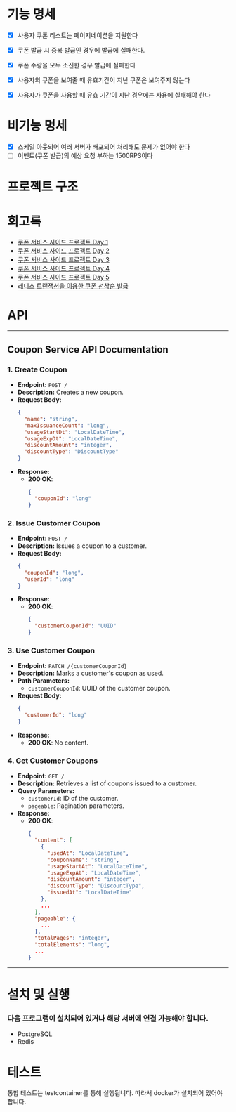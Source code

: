 # 기능 명세
- [x] 사용자 쿠폰 리스트는 페이지네이션을 지원한다
- [x] 쿠폰 발급 시 중복 발급인 경우에 발급에 실패한다.
- [x] 쿠폰 수량을 모두 소진한 경우 발급에 실패한다
- [x] 사용자의 쿠폰을 보여줄 때 유효기간이 지난 쿠폰은 보여주지 않는다
- [x] 사용자가 쿠폰을 사용할 때 유효 기간이 지난 경우에는 사용에 실패해야 한다


# 비기능 명세
- [x] 스케일 아웃되어 여러 서버가 배포되어 처리해도 문제가 없어야 한다
- [ ] 이벤트(쿠폰 발급)의 예상 요청 부하는 1500RPS이다

# 프로젝트 구조

# 회고록
- [쿠폰 서비스 사이드 프로젝트 Day 1](https://purplebook.tistory.com/5)
- [쿠폰 서비스 사이드 프로젝트 Day 2](https://purplebook.tistory.com/6)
- [쿠폰 서비스 사이드 프로젝트 Day 3](https://purplebook.tistory.com/7)
- [쿠폰 서비스 사이드 프로젝트 Day 4](https://purplebook.tistory.com/8)
- [쿠폰 서비스 사이드 프로젝트 Day 5](https://purplebook.tistory.com/9)
- [레디스 트랜잭션을 이용한 쿠폰 선착순 발급](https://purplebook.tistory.com/9)


# API

---
## **Coupon Service API Documentation**

### **1. Create Coupon**

- **Endpoint:** `POST /`
- **Description:** Creates a new coupon.
- **Request Body:**
  ```json
  {
    "name": "string",
    "maxIssuanceCount": "long",
    "usageStartDt": "LocalDateTime",
    "usageExpDt": "LocalDateTime",
    "discountAmount": "integer",
    "discountType": "DiscountType"
  }
  ```
- **Response:**
    - **200 OK**:
      ```json
      {
        "couponId": "long"
      }
      ```

### **2. Issue Customer Coupon**

- **Endpoint:** `POST /`
- **Description:** Issues a coupon to a customer.
- **Request Body:**
  ```json
  {
    "couponId": "long",
    "userId": "long"
  }
  ```
- **Response:**
  - **200 OK**:
    ```json
    {
      "customerCouponId": "UUID"
    }
    ```

### **3. Use Customer Coupon**

- **Endpoint:** `PATCH /{customerCouponId}`
- **Description:** Marks a customer's coupon as used.
- **Path Parameters:**
    - `customerCouponId`: UUID of the customer coupon.
- **Request Body:**
  ```json
  {
    "customerId": "long"
  }
  ```
- **Response:**
    - **200 OK**: No content.

### **4. Get Customer Coupons**

- **Endpoint:** `GET /`
- **Description:** Retrieves a list of coupons issued to a customer.
- **Query Parameters:**
    - `customerId`: ID of the customer.
    - `pageable`: Pagination parameters.
- **Response:**
    - **200 OK**:
      ```json
      {
        "content": [
          {
            "usedAt": "LocalDateTime",
            "couponName": "string",
            "usageStartAt": "LocalDateTime",
            "usageExpAt": "LocalDateTime",
            "discountAmount": "integer",
            "discountType": "DiscountType",
            "issuedAt": "LocalDateTime"
          },
          ...
        ],
        "pageable": {
          ...
        },
        "totalPages": "integer",
        "totalElements": "long",
        ...
      }
      ```
---

# 설치 및 실행
### 다음 프로그램이 설치되어 있거나 해당 서버에 연결 가능해야 합니다.
- PostgreSQL
- Redis


# 테스트
통합 테스트는 testcontainer를 통해 실행됩니다. 따라서 docker가 설치되어 있어야 합니다.

